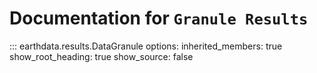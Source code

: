 # Documentation for `Granule Results`

::: earthdata.results.DataGranule
    options:
      inherited_members: true
    show_root_heading: true
    show_source: false



